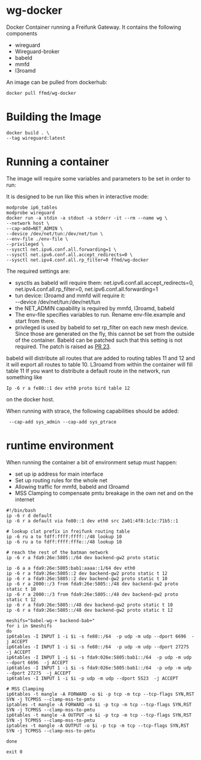 # wg-docker
Docker Container running a Freifunk Gateway. It contains the following components

* wireguard
* Wireguard-broker
* babeld
* mmfd
* l3roamd

An image can be pulled from dockerhub:
```
docker pull ffmd/wg-docker
```

# Building the Image

```
docker build . \
--tag wireguard:latest
```
# Running a container

The image will require some variables and parameters to be set in order to run:

It is designed to be run like this when in interactive mode:
```
modprobe ip6_tables
modprobe wireguard
docker run -a stdin -a stdout -a stderr -it --rm --name wg \
--network host \
--cap-add=NET_ADMIN \
--device /dev/net/tun:/dev/net/tun \
--env-file ./env-file \
--privileged \
--sysctl net.ipv6.conf.all.forwarding=1 \
--sysctl net.ipv6.conf.all.accept_redirects=0 \
--sysctl net.ipv4.conf.all.rp_filter=0 ffmd/wg-docker
```

The required settings are:

* sysctls as babeld will require them: net.ipv6.conf.all.accept_redirects=0, net.ipv4.conf.all.rp_filter=0, net.ipv6.conf.all.forwarding=1
* tun device: l3roamd and mmfd will require it: \
  --device /dev/net/tun:/dev/net/tun
* the NET_ADMIN capability is required by mmfd, l3roamd, babeld
* The env-file specifies variables to run. Rename env-file.example and start from there.
* privileged is used by babeld to set rp_filter on each new mesh device. Since those are generated on the fly, this cannot be set from the outside of the container. Babeld can be patched such that this setting is not required. The patch is raised as [PR 23](https://github.com/jech/babeld/pull/23).

babeld will distribute all routes that are added to routing tables 11 and 12 and it will export all routes to table 10.
L3roamd from within the container will fill table 11
If you want to distribute a default route in the network, run something like
```
Ip -6 r a fe80::1 dev eth0 proto bird table 12
```
on the docker host.


When running with strace, the following capabilities should be added:
```
 --cap-add sys_admin --cap-add sys_ptrace
```


# runtime environment

When running the container a bit of environment setup must happen:

* set up ip address for main interface
* Set up routing rules for the whole net
* Allowing traffic for mmfd, babeld and l3roamd
* MSS Clamping to compensate pmtu breakage in the own net and on the internet

```
#!/bin/bash
ip -6 r d default
ip -6 r a default via fe80::1 dev eth0 src 2a01:4f8:1c1c:71b5::1

# lookup clat prefix in freifunk routing table
ip -6 ru a to fdff:ffff:ffff::/48 lookup 10
ip -6 ru a to fdff:ffff:fffe::/48 lookup 10

# reach the rest of the batman network
ip -6 r a fda9:26e:5805::/64 dev backend-gw2 proto static

ip -6 a a fda9:26e:5805:bab1:aaaa::1/64 dev eth0
ip -6 r a fda9:26e:5805::2 dev backend-gw2 proto static t 12
ip -6 r a fda9:26e:5805::2 dev backend-gw2 proto static t 10
ip -6 r a 2000::/3 from fda9:26e:5805::/48 dev backend-gw2 proto static t 10
ip -6 r a 2000::/3 from fda9:26e:5805::/48 dev backend-gw2 proto static t 12
ip -6 r a fda9:26e:5805::/48 dev backend-gw2 proto static t 10
ip -6 r a fda9:26e:5805::/48 dev backend-gw2 proto static t 12

meshifs="babel-wg-+ backend-bab+"
for i in $meshifs
do
ip6tables -I INPUT 1 -i $i -s fe80::/64  -p udp -m udp --dport 6696  -j ACCEPT
ip6tables -I INPUT 1 -i $i -s fe80::/64  -p udp -m udp --dport 27275  -j ACCEPT
ip6tables -I INPUT 1 -i $i -s fda9:026e:5805:bab1::/64  -p udp -m udp --dport 6696  -j ACCEPT
ip6tables -I INPUT 1 -i $i -s fda9:026e:5805:bab1::/64  -p udp -m udp --dport 27275  -j ACCEPT
ip6tables -I INPUT 1 -i $i -p udp -m udp --dport 5523  -j ACCEPT

# MSS Clamping
ip6tables -t mangle -A FORWARD -o $i -p tcp -m tcp --tcp-flags SYN,RST SYN -j TCPMSS --clamp-mss-to-pmtu
iptables -t mangle -A FORWARD -o $i -p tcp -m tcp --tcp-flags SYN,RST SYN -j TCPMSS --clamp-mss-to-pmtu
ip6tables -t mangle -A OUTPUT -o $i -p tcp -m tcp --tcp-flags SYN,RST SYN -j TCPMSS --clamp-mss-to-pmtu
iptables -t mangle -A OUTPUT -o $i -p tcp -m tcp --tcp-flags SYN,RST SYN -j TCPMSS --clamp-mss-to-pmtu

done

exit 0
```


